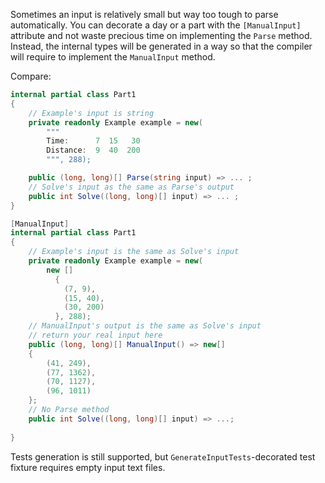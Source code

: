 Sometimes an input is relatively small but way too tough to parse automatically. You can decorate a day or a part with the `[ManualInput]` attribute and not waste precious time on implementing the `Parse` method. Instead, the internal types will be generated in a way so that the compiler will require to implement the `ManualInput` method.

Compare:

```cs
internal partial class Part1
{
    // Example's input is string
    private readonly Example example = new(
        """
        Time:      7  15   30
        Distance:  9  40  200
        """, 288);

    public (long, long)[] Parse(string input) => ... ;
    // Solve's input as the same as Parse's output
    public int Solve((long, long)[] input) => ... ;
}
```


```cs
[ManualInput]
internal partial class Part1
{
    // Example's input is the same as Solve's input
    private readonly Example example = new(
        new []
          {
            (7, 9),
            (15, 40),
            (30, 200)
          }, 288);
    // ManualInput's output is the same as Solve's input
    // return your real input here
    public (long, long)[] ManualInput() => new[]
    {
        (41, 249),
        (77, 1362),
        (70, 1127),
        (96, 1011)
    };
    // No Parse method
    public int Solve((long, long)[] input) => ...;
   
}
```


Tests generation is still supported, but `GenerateInputTests`-decorated test fixture requires empty input text files. 